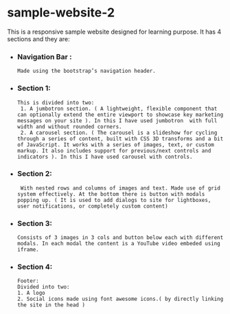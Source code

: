 # sample-website-2
This is a responsive sample website designed for learning purpose. It has 4 sections and they are:
- ### Navigation Bar :
      Made using the bootstrap’s navigation header.
- ### Section 1:
      This is divided into two:
       1. A jumbotron section. ( A lightweight, flexible component that can optionally extend the entire viewport to showcase key marketing messages on your site ). In this I have used jumbotron  with full width and without rounded corners.
       2. A carousel section. ( The carousel is a slideshow for cycling through a series of content, built with CSS 3D transforms and a bit of JavaScript. It works with a series of images, text, or custom markup. It also includes support for previous/next controls and indicators ). In this I have used carousel with controls.
- ### Section 2:
       With nested rows and columns of images and text. Made use of grid system effectively. At the bottom there is button with modals popping up. ( It is used to add dialogs to site for lightboxes, user notifications, or completely custom content)
- ### Section 3:
      Consists of 3 images in 3 cols and button below each with different modals. In each modal the content is a YouTube video embeded using iframe.
- ### Section 4:
      Footer:
      Divided into two:
      1. A logo
      2. Social icons made using font awesome icons.( by directly linking the site in the head )
